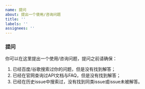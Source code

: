 ```yaml
---
name: 提问 
about: 提出一个使用/咨询问题
title: ''
labels: ''
assignees: ''
---
```



### 提问

你可以在这里提出一个使用/咨询问题，提问之前请确保：

1. 已经百度/谷歌搜索过你的问题，但是没有找到解答；
2. 已经在官网查询过API文档与FAQ，但是没有找到解答；
3. 已经在历史issue中搜索过，没有找到同类issue或issue未被解答。
